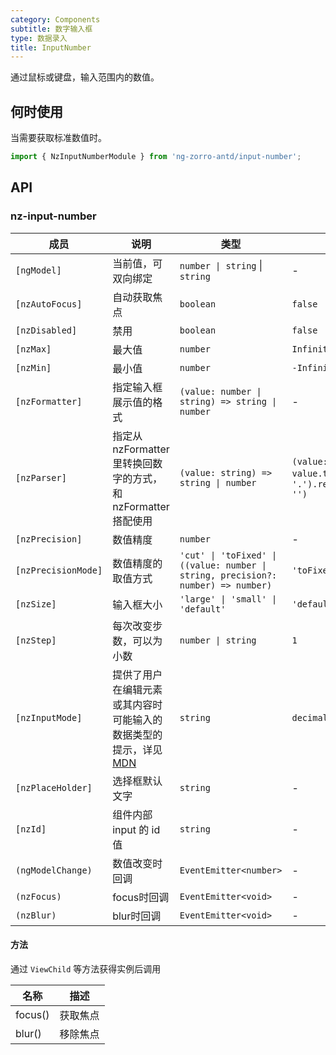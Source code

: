 ```yaml
---
category: Components
subtitle: 数字输入框
type: 数据录入
title: InputNumber
---
```


通过鼠标或键盘，输入范围内的数值。

## 何时使用

当需要获取标准数值时。

```ts
import { NzInputNumberModule } from 'ng-zorro-antd/input-number';
```

## API

### nz-input-number

| 成员 | 说明 | 类型 | 默认值 |
| --- | --- | --- | --- |
| `[ngModel]` | 当前值，可双向绑定 | `number \| string`  \|  `string` | - |
| `[nzAutoFocus]` | 自动获取焦点 | `boolean` | `false` |
| `[nzDisabled]` | 禁用 | `boolean` | `false` |
| `[nzMax]` | 最大值 | `number` | `Infinity` |
| `[nzMin]` | 最小值 | `number` | `-Infinity` |
| `[nzFormatter]` | 指定输入框展示值的格式 | `(value: number \| string) => string \| number` | - |
| `[nzParser]` | 指定从 nzFormatter 里转换回数字的方式，和 nzFormatter 搭配使用 | `(value: string) => string \| number` | `(value: string) => value.trim().replace(/。/g, '.').replace(/[^\w\.-]+/g, '')` |
| `[nzPrecision]` | 数值精度 | `number` | - |
| `[nzPrecisionMode]` | 数值精度的取值方式 | `'cut' \| 'toFixed' \| ((value: number \| string, precision?: number) => number)` | `'toFixed'` |
| `[nzSize]` | 输入框大小 | `'large' \| 'small' \| 'default'` | `'default'` |
| `[nzStep]` | 每次改变步数，可以为小数 | `number \| string` | `1` |
| `[nzInputMode]` | 提供了用户在编辑元素或其内容时可能输入的数据类型的提示，详见[MDN](https://developer.mozilla.org/zh-CN/docs/Web/HTML/Global_attributes/inputmode) | `string` | `decimal` |
| `[nzPlaceHolder]` | 选择框默认文字 | `string` | - |
| `[nzId]` | 组件内部 input 的 id 值 | `string` | - |
| `(ngModelChange)` | 数值改变时回调 | `EventEmitter<number>` | - |
| `(nzFocus)` | focus时回调 | `EventEmitter<void>` | - |
| `(nzBlur)` | blur时回调 | `EventEmitter<void>` | - |

#### 方法

通过 `ViewChild` 等方法获得实例后调用

| 名称 | 描述 |
| ---- | ----------- |
| focus() | 获取焦点 |
| blur() | 移除焦点 |
